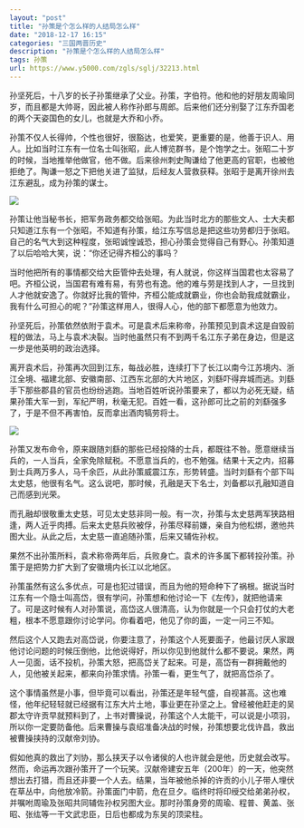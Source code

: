 ```yaml
---
layout: "post"
title: "孙策是个怎么样的人结局怎么样"
date: "2018-12-17 16:15"
categories: "三国两晋历史"
description: "孙策是个怎么样的人结局怎么样"
tags: 孙策
url: https://www.y5000.com/zgls/sglj/32213.html
---
```






孙坚死后，十八岁的长子孙策继承了父业。孙策，字伯符。他和他的好朋友周瑜同岁，而且都是大帅哥，因此被人称作孙郎与周郎。后来他们还分别娶了江东乔国老的两个天姿国色的女儿，也就是大乔和小乔。

孙策不仅人长得帅，个性也很好，很豁达，也爱笑，更重要的是，他善于识人、用人。比如当时江东有一位名士叫张昭，此人博览群书，是个饱学之士。张昭二十岁的时候，当地推举他做官，他不做。后来徐州刺史陶谦给了他更高的官职，也被他拒绝了。陶谦一怒之下把他关进了监狱，后经友人营救获释。张昭于是离开徐州去江东避乱，成为孙策的谋士。

![](https://img.y5000.com/uploads/allimg/180828/8-1PRQ12002R5.jpg)

孙策让他当秘书长，把军务政务都交给张昭。为此当时北方的那些文人、士大夫都只知道江东有一个张昭，不知道有孙策，给江东写信总是把这些功劳都归于张昭。自己的名气大到这种程度，张昭诚惶诚恐，担心孙策会觉得自己有野心。孙策知道了以后哈哈大笑，说：“你还记得齐桓公的事吗？

当时他把所有的事情都交给大臣管仲去处理，有人就说，你这样当国君也太容易了吧。齐桓公说，当国君有难有易，有劳也有逸。他的难与劳是找到人才，一旦找到人才他就安逸了。你就好比我的管仲，齐桓公能成就霸业，你也会助我成就霸业，我有什么可担心的呢？”孙策这样用人，很得人心，他的部下都愿意为他效力。

孙坚死后，孙策依然依附于袁术。可是袁术后来称帝，孙策预见到袁术这是自毁前程的做法，马上与袁术决裂。当时他虽然只有不到两千名江东子弟在身边，但是这一步是他英明的政治选择。

离开袁术后，孙策再次回到江东，每战必胜，连续打下了长江以南今江苏境内、浙江全境、福建北部、安徽南部、江西东北部的大片地区，刘繇吓得弃城而逃。刘繇手下那些郡县的官员也纷纷逃跑。当地百姓听说孙策要来了，都以为必死无疑，结果孙策大军一到，军纪严明，秋毫无犯。百姓一看，这孙郎可比之前的刘繇强多了，于是不但不再害怕，反而拿出酒肉犒劳将士。

![](https://img.y5000.com/uploads/allimg/180828/8-1PRQ12013332.jpg)

孙策又发布命令，原来跟随刘繇的那些已经投降的士兵，都既往不咎。愿意继续当兵的，一人当兵，全家免除赋税。不愿意当兵的，也不勉强。结果十天之内，招募到士兵两万多人，马千余匹，从此孙策威震江东，形势转盛。当时刘繇有个部下叫太史慈，他很有名气。这么说吧，那时候，孔融是天下名士，刘备都以孔融知道自己而感到光荣。

而孔融却很敬重太史慈，可见太史慈非同一般。有一次，孙策与太史慈两军狭路相逢，两人近乎肉搏。后来太史慈兵败被俘，孙策尽释前嫌，亲自为他松绑，邀他共图大业。从此之后，太史慈一直追随孙策，后来又辅佐孙权。

果然不出孙策所料，袁术称帝两年后，兵败身亡。袁术的许多属下都转投孙策。孙策于是把势力扩大到了安徽境内长江以北地区。

孙策虽然有这么多优点，可是也犯过错误，而且为他的短命种下了祸根。据说当时江东有一个隐士叫高岱，很有学问，孙策想和他讨论一下《左传》，就把他请来了。可是这时候有人对孙策说，高岱这人很清高，认为你就是一个只会打仗的大老粗，根本不愿意跟你讨论学问。你看着吧，他见了你的面，一定一问三不知。

然后这个人又跑去对高岱说，你要注意了，孙策这个人死要面子，他最讨厌人家跟他讨论问题的时候压倒他，比他说得好，所以你见到他就什么都不要说。果然，两人一见面，话不投机，孙策大怒，把高岱关了起来。可是，高岱有一群拥戴他的人，见他被关起来，都来向孙策求情。孙策一看，更生气了，就把高岱杀了。

这个事情虽然是小事，但毕竟可以看出，孙策还是年轻气盛，自视甚高。这也难怪，他年纪轻轻就已经据有江东大片土地，事业更在孙坚之上。曾经被他赶走的吴郡太守许贡早就预料到了，上书对曹操说，孙策这个人太能干，可以说是小项羽，所以你一定要防备他。后来曹操与袁绍准备决战的时候，孙策想要北伐许昌，救出被曹操挟持的汉献帝刘协。

假如他真的救出了刘协，那么挟天子以令诸侯的人也许就会是他，历史就会改写。然而，命运再次跟孙策开了一个玩笑。汉献帝建安五年（200年）的一天，他突然想出去打猎，而且还非要一个人去。结果，当年被他杀掉的许贡的小儿子带人埋伏在草丛中，向他放冷箭。孙策面门中箭，危在旦夕。临终时将印绶交给弟弟孙权，并嘱咐周瑜及张昭共同辅佐孙权另图大业。那时孙策身旁的周瑜、程普、黄盖、张昭、张纮等一干文武忠臣，日后也都成为东吴的顶梁柱。
